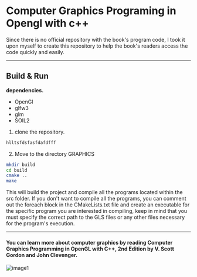 # Computer Graphics Programing in Opengl with c++ 
Since there is no official repository with the book's program code, I took it upon myself to create this repository to help the book's readers access the code quickly and easily. 

---------
## Build & Run
**dependencies.**
- OpenGl
- glfw3
- glm
- SOIL2

1. clone the repository.
```sh
hlltsfdsfasfdafdfff
```
2. Move to the directory GRAPHICS
```sh
mkdir build
cd build
cmake ..
make
```

This will build the project and compile all the programs located within the src folder. If you don't want to compile all the programs, you can comment out the foreach block in the CMakeLists.txt file and create an executable for the specific program you are interested in compiling, keep in mind that you must specify the correct path to the GLS files or any other files necessary for the program's execution.

---------------------------
#### You can learn more about computer graphics by reading Computer Graphics Programming in OpenGL with C++, 2nd Edition by V. Scott Gordon and John Clevenger.

![image1](../graph "image1")